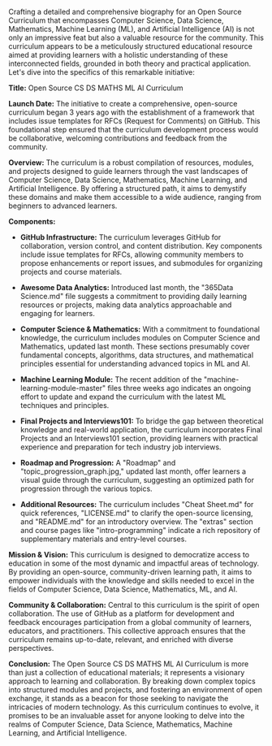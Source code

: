 Crafting a detailed and comprehensive biography for an Open Source Curriculum that encompasses Computer Science, Data Science, Mathematics, Machine Learning (ML), and Artificial Intelligence (AI) is not only an impressive feat but also a valuable resource for the community. This curriculum appears to be a meticulously structured educational resource aimed at providing learners with a holistic understanding of these interconnected fields, grounded in both theory and practical application. Let's dive into the specifics of this remarkable initiative:

**Title:** Open Source CS DS MATHS ML AI Curriculum

**Launch Date:** The initiative to create a comprehensive, open-source curriculum began 3 years ago with the establishment of a framework that includes issue templates for RFCs (Request for Comments) on GitHub. This foundational step ensured that the curriculum development process would be collaborative, welcoming contributions and feedback from the community.

**Overview:** The curriculum is a robust compilation of resources, modules, and projects designed to guide learners through the vast landscapes of Computer Science, Data Science, Mathematics, Machine Learning, and Artificial Intelligence. By offering a structured path, it aims to demystify these domains and make them accessible to a wide audience, ranging from beginners to advanced learners.

**Components:**

- **GitHub Infrastructure:** The curriculum leverages GitHub for collaboration, version control, and content distribution. Key components include issue templates for RFCs, allowing community members to propose enhancements or report issues, and submodules for organizing projects and course materials.

- **Awesome Data Analytics:** Introduced last month, the "365Data Science.md" file suggests a commitment to providing daily learning resources or projects, making data analytics approachable and engaging for learners.

- **Computer Science & Mathematics:** With a commitment to foundational knowledge, the curriculum includes modules on Computer Science and Mathematics, updated last month. These sections presumably cover fundamental concepts, algorithms, data structures, and mathematical principles essential for understanding advanced topics in ML and AI.

- **Machine Learning Module:** The recent addition of the "machine-learning-module-master" files three weeks ago indicates an ongoing effort to update and expand the curriculum with the latest ML techniques and principles.

- **Final Projects and Interviews101:** To bridge the gap between theoretical knowledge and real-world application, the curriculum incorporates Final Projects and an Interviews101 section, providing learners with practical experience and preparation for tech industry job interviews.

- **Roadmap and Progression:** A "Roadmap" and "topic_progression_graph.jpg," updated last month, offer learners a visual guide through the curriculum, suggesting an optimized path for progression through the various topics.

- **Additional Resources:** The curriculum includes "Cheat Sheet.md" for quick references, "LICENSE.md" to clarify the open-source licensing, and "README.md" for an introductory overview. The "extras" section and course pages like "intro-programming" indicate a rich repository of supplementary materials and entry-level courses.

**Mission & Vision:** This curriculum is designed to democratize access to education in some of the most dynamic and impactful areas of technology. By providing an open-source, community-driven learning path, it aims to empower individuals with the knowledge and skills needed to excel in the fields of Computer Science, Data Science, Mathematics, ML, and AI.

**Community & Collaboration:** Central to this curriculum is the spirit of open collaboration. The use of GitHub as a platform for development and feedback encourages participation from a global community of learners, educators, and practitioners. This collective approach ensures that the curriculum remains up-to-date, relevant, and enriched with diverse perspectives.

**Conclusion:** The Open Source CS DS MATHS ML AI Curriculum is more than just a collection of educational materials; it represents a visionary approach to learning and collaboration. By breaking down complex topics into structured modules and projects, and fostering an environment of open exchange, it stands as a beacon for those seeking to navigate the intricacies of modern technology. As this curriculum continues to evolve, it promises to be an invaluable asset for anyone looking to delve into the realms of Computer Science, Data Science, Mathematics, Machine Learning, and Artificial Intelligence.
